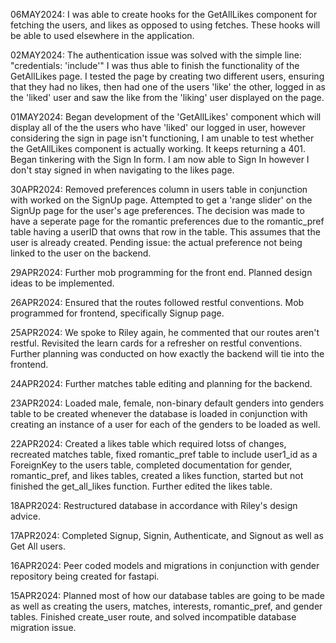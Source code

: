 06MAY2024:
I was able to create hooks for the GetAllLikes component for fetching the users, and likes as opposed to using fetches. These hooks will be able to used elsewhere in the application.


02MAY2024:
The authentication issue was solved with the simple line: 
"credentials: 'include'" 
I was thus able to finish the functionality of the GetAllLikes page. I tested the page by creating two different users, ensuring that they had no likes, then had one of the users 'like' the other, logged in as the 'liked' user and saw the like from the 'liking' user displayed on the page.


01MAY2024:
Began development of the 'GetAllLikes' component which will display all of the the users who have 'liked' our logged in user, however considering the sign in page isn't functioning, I am unable to test whether the GetAllLikes component is actually working. It keeps returning a 401. Began tinkering with the Sign In form. I am now able to Sign In however I don't stay signed in when navigating to the likes page.


30APR2024:
Removed preferences column in users table in conjunction with worked on the SignUp page. Attempted to get a 'range slider' on the SignUp page for the user's age preferences. The decision was made to have a seperate page for the romantic preferences due to the romantic_pref table having a userID that owns that row in the table. This assumes that the user is already created. Pending issue: the actual preference not being linked to the user on the backend.


29APR2024:
Further mob programming for the front end. Planned design ideas to be implemented. 


26APR2024:
Ensured that the routes followed restful conventions. Mob programmed for frontend, specifically Signup page.


25APR2024:
We spoke to Riley again, he commented that our routes aren't restful. Revisited the learn cards for a refresher on restful conventions. Further planning was conducted on how exactly the backend will tie into the frontend.


24APR2024:
Further matches table editing and planning for the backend.


23APR2024:
Loaded male, female, non-binary default genders into genders table to be created whenever the database is loaded in conjunction with creating an instance of a user for each of the genders to be loaded as well.


22APR2024:
Created a likes table which required lotss of changes, recreated matches table, fixed romantic_pref table to include user1_id as a ForeignKey to the users table, completed documentation for gender, romantic_pref, and likes tables, created a likes function, started but not finished the get_all_likes function. Further edited the likes table.


18APR2024:
Restructured database in accordance with Riley's design advice.


17APR2024:
Completed Signup, Signin, Authenticate, and Signout as well as Get All users.


16APR2024:
Peer coded models and migrations in conjunction with gender repository being created for fastapi.


15APR2024:
Planned most of how our database tables are going to be made as well as creating the users, matches, interests, romantic_pref, and gender tables. Finished create_user route, and solved incompatible database migration issue.
